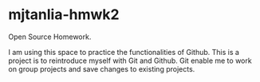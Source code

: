 # mjtanlia-hmwk2
Open Source Homework.

I am using this space to practice the functionalities of Github.
This is a project is to reintroduce myself with Git and Github.
Git enable me to work on group projects and save changes to existing 
projects.
